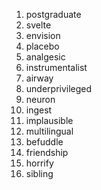 01. postgraduate
02. svelte
03. envision
04. placebo
05. analgesic
06. instrumentalist
07. airway
08. underprivileged
09. neuron
10. ingest
11. implausible
12. multilingual
13. befuddle
14. friendship
15. horrify
16. sibling
